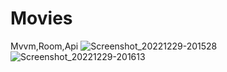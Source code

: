# Movies
Mvvm,Room,Api
![Screenshot_20221229-201528](https://user-images.githubusercontent.com/39902498/209970427-c88441aa-33c1-4d40-9ef4-0af686bc2dd7.png)
![Screenshot_20221229-201613](https://user-images.githubusercontent.com/39902498/209970445-506b3f5b-366b-4d5b-82c0-b686c95c40f9.png)
